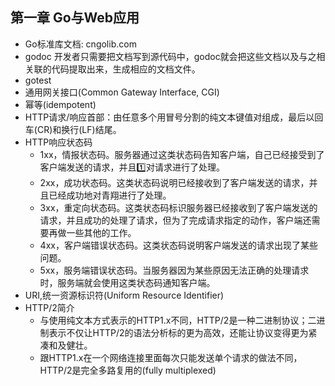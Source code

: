 ## 第一章 Go与Web应用
- Go标准库文档: cngolib.com
- godoc 开发者只需要把文档写到源代码中，godoc就会把这些文档以及与之相关联的代码提取出来，生成相应的文档文件。
- gotest 
- 通用网关接口(Common Gateway Interface, CGI)
- 幂等(idempotent)
- HTTP请求/响应首部：由任意多个用冒号分割的纯文本键值对组成，最后以回车(CR)和换行(LF)结尾。
- HTTP响应状态码
	- 1xx，情报状态码。服务器通过这类状态码告知客户端，自己已经接受到了客户端发送的请求，并且1️⃣对请求进行了处理。
	- 2xx，成功状态码。这类状态码说明已经接收到了客户端发送的请求，并且已经成功地对青翔进行了处理。
	- 3xx，重定向状态码。这类状态码标识服务器已经接收到了客户端发送的请求，并且成功的处理了请求，但为了完成请求指定的动作，客户端还需要再做一些其他的工作。
	- 4xx，客户端错误状态码。这类状态码说明客户端发送的请求出现了某些问题。
	- 5xx，服务端错误状态码。当服务器因为某些原因无法正确的处理请求时，服务端就会使用这类状态码通知客户端。
- URI,统一资源标识符(Uniform Resource Identifier)
- HTTP/2简介
	- 与使用纯文本方式表示的HTTP1.x不同，HTTP/2是一种二进制协议；二进制表示不仅让HTTP/2的语法分析标的更为高效，还能让协议变得更为紧凑和及健壮。
	- 跟HTTP1.x在一个网络连接里面每次只能发送单个请求的做法不同，HTTP/2是完全多路复用的(fully multiplexed)